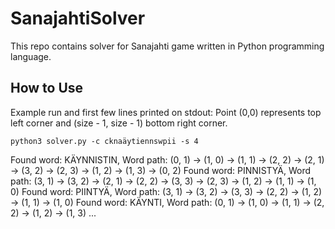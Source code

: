 # SanajahtiSolver

This repo contains solver for Sanajahti game written in Python programming language. 

## How to Use

Example run and first few lines printed on stdout:
Point (0,0) represents top left corner and (size - 1, size - 1) bottom right corner.

```
python3 solver.py -c cknaäytiennswpii -s 4
```

Found word: KÄYNNISTIN, Word path: (0, 1) -> (1, 0) -> (1, 1) -> (2, 2) -> (2, 1) -> (3, 2) -> (2, 3) -> (1, 2) -> (1, 3) -> (0, 2)
Found word: PINNISTYÄ, Word path: (3, 1) -> (3, 2) -> (2, 1) -> (2, 2) -> (3, 3) -> (2, 3) -> (1, 2) -> (1, 1) -> (1, 0)
Found word: PIINTYÄ, Word path: (3, 1) -> (3, 2) -> (3, 3) -> (2, 2) -> (1, 2) -> (1, 1) -> (1, 0)
Found word: KÄYNTI, Word path: (0, 1) -> (1, 0) -> (1, 1) -> (2, 2) -> (1, 2) -> (1, 3)
...
